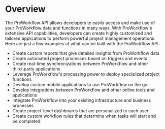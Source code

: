 # Overview

The ProWorkflow API allows developers to easily access and make use of your
ProWorkflow data and functions in many ways. With ProWorkflow's extensive API
capabilities, developers can create highly customized and tailored applications
to perform powerful project management operations. Here are just a few examples
of what can be built with the ProWorkflow API:

- Create custom reports that give detailed insights from ProWorkflow data
- Create automated project processes based on triggers and events
- Create real-time synchronizations between ProWorkflow and other third-party
  applications
- Leverage ProWorkflow's processing power to deploy specialized project
  functions
- Develop custom mobile applications to use ProWorkflow on the go
- Develop integrations between ProWorkflow and other online tools and
  applications
- Integrate ProWorkflow into your existing infrastructure and business
  processes
- Create project-level dashboards that are personalized to each user
- Create custom workflow rules that determine when tasks will start and be
  completed
